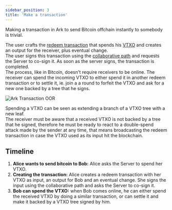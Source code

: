 ```yaml
---
sidebar_position: 3
title: 'Make a transaction'
---
```


Making a transaction in Ark to send Bitcoin offchain instantly to somebody is trivial.

The user crafts the [redeem transaction](concepts.md#redeem-transaction) that spends his [VTXO](concepts.md#vtxo) and creates an output for the receiver, plus eventual change.\
The user signs this transaction using the [collaborative path](concepts.md#collaborative-path) and requests the Server to co-sign it. As soon as the server signs, the transaction is completed.\
The process, like in Bitcoin, doesn't require receivers to be online.
The receiver can spend the incoming VTXO to either spend it in another redeem transaction or to settle it, ie. join a a round to forfeit the VTXO and ask for a new one backed by a tree that he signs.

![Ark Transaction OOR](/img/offchain-tx.png)

Spending a VTXO can be seen as extending a branch of a VTXO tree with a new leaf.\
The receiver must be aware that a received VTXO is not backed by a tree that he signed, therefore he must be ready to react to a double-spend attack made by the sender at any time, that means broadcasting the redeem transaction in case the VTXO used as its input hit the blockchain.

## Timeline

1. **Alice wants to send bitcoin to Bob:** Alice asks the Server to spend  her VTXO.
2. **Creating the transaction:** Alice creates a redeem transaction with her VTXO as input, an output for Bob and an eventual change. She signs the input using the collaborative path and asks the Server to co-sign it.
3. **Bob can spend the VTXO:** when Bob comes online, he can either spend the received VTXO by doing a similar transaction, or can settle it and make it backed by a VTXO tree signed by him.